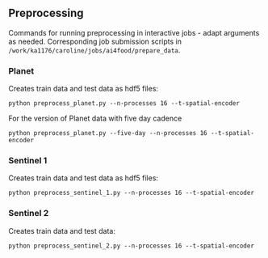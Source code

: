## Preprocessing

Commands for running preprocessing in interactive jobs - adapt arguments as needed. Corresponding job submission scripts in `/work/ka1176/caroline/jobs/ai4food/prepare_data`.

### Planet

Creates train data and test data as hdf5 files:

`python preprocess_planet.py --n-processes 16 --t-spatial-encoder`

For the version of Planet data with five day cadence

`python preprocess_planet.py --five-day --n-processes 16 --t-spatial-encoder`

### Sentinel 1

Creates train data and test data as hdf5 files:

`python preprocess_sentinel_1.py --n-processes 16 --t-spatial-encoder`

### Sentinel 2

Creates train data and test data:

`python preprocess_sentinel_2.py --n-processes 16 --t-spatial-encoder`
